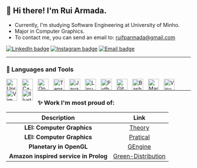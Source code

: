 ## 👋 Hi there! I'm Rui Armada.
- Currently, I'm studying Software Engineering at University of Minho.
- Major in Computer Graphics.
- To contact me, you can send an email to: ruifparmada@gmail.com

[![LinkedIn badge](https://img.shields.io/badge/-LinkedIn-blue?style=flat&logo=linkedin)](https://www.linkedin.com/in/ruiarmada/)
[![Instagram badge](https://img.shields.io/badge/-Instagram-purple?style=flat&logo=Instagram&logoColor=white)](https://www.instagram.com/rui_armada98/)
[![Email badge](https://img.shields.io/badge/-WorkEmail-red?style=flat&logo=Gmail&logoColor=white)](mailto:ruifparmada@gmail.com)

---

### 🧰 Languages and Tools

<img align="left" alt="UnrealEngine" width="30px" style="padding-right:10px;" src="https://cdn.jsdelivr.net/gh/devicons/devicon/icons/unrealengine/unrealengine-original.svg" />
<img align="left" alt="C++" width="30px" style="padding-right:10px;" src="https://cdn.jsdelivr.net/gh/devicons/devicon/icons/cplusplus/cplusplus-line.svg" />
<img align="left" alt="OpenGL" width="30px" style="padding-right:10px;" src="https://cdn.jsdelivr.net/gh/devicons/devicon/icons/opengl/opengl-original.svg" />
<img align="left" alt="Tensorflow" width="30px" style="padding-right:10px;" src="https://cdn.jsdelivr.net/gh/devicons/devicon/icons/tensorflow/tensorflow-original.svg" />
<img align="left" alt="Java" width="30px" style="padding-right:10px;" src="https://cdn.jsdelivr.net/gh/devicons/devicon/icons/java/java-original.svg"/>
<img align="left" alt="Linux" width="30px" style="padding-right:10px;" src="https://cdn.jsdelivr.net/gh/devicons/devicon/icons/linux/linux-original.svg" />
<img align="left" alt="Python" width="30px" style="padding-right:10px;" src="https://cdn.jsdelivr.net/gh/devicons/devicon/icons/python/python-plain.svg" />
<img align="left" alt="GitHub" width="30px" style="padding-right:10px;" src="https://cdn.jsdelivr.net/gh/devicons/devicon/icons/github/github-original.svg" />
<img align="left" alt="Bash" width="30px" style="padding-right:10px;" src="https://cdn.jsdelivr.net/gh/devicons/devicon/icons/bash/bash-original.svg" />
<img align="left" alt="Markdown" width="30px" style="padding-right:10px;" src="https://cdn.jsdelivr.net/gh/devicons/devicon/icons/markdown/markdown-original.svg" />
<img align="left" alt="VisualStudio" width="30px" style="padding-right:10px;" src="https://cdn.jsdelivr.net/gh/devicons/devicon/icons/visualstudio/visualstudio-plain.svg" />
<img align="left" alt="Vim" width="30px" style="padding-right:10px;" src="https://cdn.jsdelivr.net/gh/devicons/devicon/icons/vim/vim-plain.svg" />
<img align="left" alt="Illustrator" width="30px" style="padding-right:10px;" src="https://cdn.jsdelivr.net/gh/devicons/devicon/icons/illustrator/illustrator-plain.svg" />
<br />

---

### ✨ Work I'm most proud of:
| Description | Link |
| :---: | :---: |
| **LEI: Computer Graphics** | [Theory](https://wide-joke-855.notion.site/Computa-o-Gr-fica-LEI-534cfe5f113e46298c8de27ebdcf3555) |
| **LEI: Computer Graphics** | [Pratical](https://github.com/RuiArmada/CG)
| **Planetary in OpenGL** | [GEngine](https://github.com/RuiArmada/GEngine) |
| **Amazon inspired service in Prolog** | [Green-Distribution](https://github.com/RuiArmada/LEI/tree/main/LEI/3%20Year/1%20Semester/IA/Green-Distribution) |
